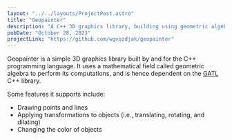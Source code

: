 ```yaml
---
layout: "../../layouts/ProjectPost.astro"
title: "Geopainter"
description: "A C++ 3D graphics library, building using geometric algebra"
pubDate: "October 28, 2023"
projectLink: "https://github.com/wgvozdjak/geopainter"
---
```


Geopainter is a simple 3D graphics library built by and for the C++ programming language. It uses a mathematical field called geometric algebra to perform its computations, and is hence dependent on the [GATL](https://github.com/laffernandes/gatl) C++ library.

Some features it supports include:
- Drawing points and lines
- Applying transformations to objects (i.e., translating, rotating, and dilating)
- Changing the color of objects

